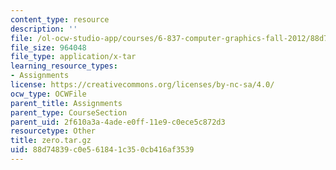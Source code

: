 ```yaml
---
content_type: resource
description: ''
file: /ol-ocw-studio-app/courses/6-837-computer-graphics-fall-2012/88d74839c0e561841c350cb416af3539_zero.tar.gz
file_size: 964048
file_type: application/x-tar
learning_resource_types:
- Assignments
license: https://creativecommons.org/licenses/by-nc-sa/4.0/
ocw_type: OCWFile
parent_title: Assignments
parent_type: CourseSection
parent_uid: 2f610a3a-4ade-e0ff-11e9-c0ece5c872d3
resourcetype: Other
title: zero.tar.gz
uid: 88d74839-c0e5-6184-1c35-0cb416af3539
---
```

